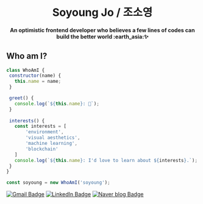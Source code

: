 <h1 align="center">Soyoung Jo / 조소영</h1>
<h4 align="center">An optimistic frontend developer who believes a few lines of codes can build the better world :earth_asia:✨ </h4>

## Who am I?
 ```javascript
 class WhoAmI {
  constructor(name) {
    this.name = name;
  }

  greet() {
    console.log(`${this.name}: 👋`);
  }
  
  interests() {
    const interests = [
        'environment',
        'visual aesthetics',
        'machine learning',
        'blockchain'
    ]
    console.log(`${this.name}: I'd love to learn about ${interests}.`);
  }
}

const soyoung = new WhoAmI('soyoung');
```

[![Gmail Badge](https://img.shields.io/badge/Gmail-red?style=flat-square&logo=Gmail&logoColor=white&link=mailto:cookr341@gmail.com)](mailto:cookr341@gmail.com)
[![LinkedIn Badge](https://img.shields.io/badge/-LinkedIn-blue?style=flat-square&logo=LinkedIn&logoColor=white&link=https://www.linkedin.com/in/soyoungjo/)](https://www.linkedin.com/in/soyoungjo/)
[![Naver blog Badge](https://img.shields.io/badge/-Naver%20blog-brightgreen?style=flat-square&logo=Naver&logoColor=white&link=https://blog.naver.com/cookr3)](https://blog.naver.com/cookr3)
